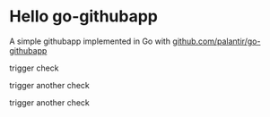 # Hello go-githubapp

A simple githubapp implemented in Go with [github.com/palantir/go-githubapp](https://github.com/palantir/go-githubapp)

trigger check

trigger another check

trigger another check
